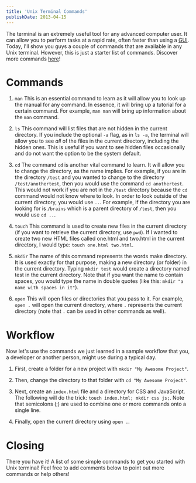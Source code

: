 ```yaml
---
title: 'Unix Terminal Commands'
publishDate: 2013-04-15
---
```


The terminal is an extremely useful tool for any advanced computer user. It can
allow you to perform tasks at a rapid rate, often faster than using a
[GUI](http://en.wikipedia.org/wiki/Graphical_user_interface). Today, I'll show
you guys a couple of commands that are available in any Unix terminal. However,
this is just a starter list of commands. Discover more commands
[here](http://www.math.harvard.edu/computing/unix/unixcommands.html)!

# Commands

1. `man` This is an essential command to learn as it will allow you to look up
   the manual for any command. In essence, it will bring up a tutorial for a
   certain command. For example, `man man` will bring up information about the
   `man` command.

2. `ls` This command will list files that are not hidden in the current
   directory. If you include the optional `-a` flag, as in `ls -a`, the terminal
   will allow you to see _all_ of the files in the current directory, including
   the hidden ones. This is useful if you want to see hidden files occasionally
   and do not want the option to be the system default.

3. `cd` The command `cd` is another vital command to learn. It will allow you to
   change the directory, as the name implies. For example, if you are in the
   directory `/test` and you wanted to change to the directory
   `/test/anothertest`, then you would use the command `cd anothertest`. This
   would not work if you are not in the `/test` directory because the `cd`
   command would not know where to look. In order to look outside of the current
   directory, you would use `..`. For example, if the directory you are looking
   for is `/brains` which is a parent directory of `/test`, then you would use
   `cd ..`.

4. `touch` This command is used to create new files in the current directory (if
   you want to retrieve the current directory, use `pwd`). If I wanted to create
   two new HTML files called one.html and two.html in the current directory, I
   would type: `touch one.html two.html`.

5. `mkdir` The name of this command represents the words make directory. It is
   used exactly for that purpose, making a new directory (or folder) in the
   current directory. Typing `mkdir test` would create a directory named test in
   the current directory. Note that if you want the name to contain spaces, you
   would type the name in double quotes (like this:
   `mkdir "a name with spaces in it"`).

6. `open` This will open files or directories that you pass to it. For example,
   `open .` will open the current directory, where `.` represents the current
   directory (note that `.` can be used in other commands as well).

# Workflow

Now let's use the commands we just learned in a sample workflow that you, a
developer or another person, might use during a typical day.

1. First, create a folder for a new project with `mkdir "My Awesome Project"`.

2. Then, change the directory to that folder with `cd "My Awesome Project"`.

3. Next, create an `index.html` file and a directory for CSS and JavaScript. The
   following will do the trick: `touch index.html; mkdir css js;`. Note that
   semicolons (;) are used to combine one or more commands onto a single line.

4. Finally, open the current directory using `open .`.

# Closing

There you have it! A list of some simple commands to get you started with Unix
terminal! Feel free to add comments below to point out more commands or help
others!
